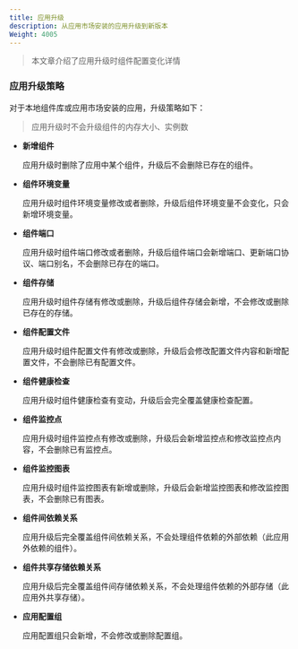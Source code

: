 ```yaml
---
title: 应用升级
description: 从应用市场安装的应用升级到新版本
Weight: 4005
---
```


> 本文章介绍了应用升级时组件配置变化详情

### 应用升级策略

对于本地组件库或应用市场安装的应用，升级策略如下：
> 应用升级时不会升级组件的内存大小、实例数

* **新增组件**

  应用升级时删除了应用中某个组件，升级后不会删除已存在的组件。

* **组件环境变量**

  应用升级时组件环境变量修改或者删除，升级后组件环境变量不会变化，只会新增环境变量。

* **组件端口**

  应用升级时组件端口修改或者删除，升级后组件端口会新增端口、更新端口协议、端口别名，不会删除已存在的端口。

* **组件存储**

  应用升级时组件存储有修改或删除，升级后组件存储会新增，不会修改或删除已存在的存储。

* **组件配置文件**

  应用升级时组件配置文件有修改或删除，升级后会修改配置文件内容和新增配置文件，不会删除已有配置文件。

* **组件健康检查**

  应用升级时组件健康检查有变动，升级后会完全覆盖健康检查配置。

* **组件监控点**

  应用升级时组件监控点有修改或删除，升级后会新增监控点和修改监控点内容，不会删除已有监控点。

* **组件监控图表**

  应用升级时组件监控图表有新增或删除，升级后会新增监控图表和修改监控图表，不会删除已有图表。

* **组件间依赖关系**

  应用升级后完全覆盖组件间依赖关系，不会处理组件依赖的外部依赖（此应用外依赖的组件）。

* **组件共享存储依赖关系**

  应用升级后完全覆盖组件间存储依赖关系，不会处理组件依赖的外部存储（此应用外共享存储）。

* **应用配置组**

  应用配置组只会新增，不会修改或删除配置组。